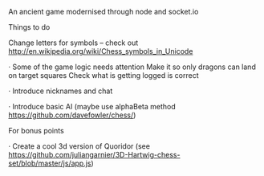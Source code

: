 An ancient game modernised through node and socket.io

Things to do

  Change letters for symbols – check out http://en.wikipedia.org/wiki/Chess_symbols_in_Unicode

·         Some of the game logic needs attention
				Make it so only dragons can land on target squares
				Check what is getting logged is correct

·         Introduce nicknames and chat

·         Introduce basic AI (maybe use alphaBeta method https://github.com/davefowler/chess/)

 
For bonus points
 
·         Create a cool 3d version of Quoridor (see https://github.com/juliangarnier/3D-Hartwig-chess-set/blob/master/js/app.js)